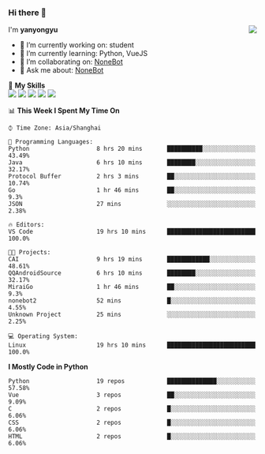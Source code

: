 ### Hi there 👋

<a href="#">
  <img align="right" src="https://github-readme-stats.vercel.app/api?username=yanyongyu&count_private=true&show_icons=true&bg_color=15,f2f7fd,E0EAFC" />
</a>

I'm **yanyongyu**

- 🔭 I’m currently working on: student
- 🌱 I’m currently learning: Python, VueJS
- 👯 I’m collaborating on: [NoneBot](https://github.com/nonebot)
- 💬 Ask me about: [NoneBot](https://github.com/nonebot)

🌟 **My Skills**  
![](https://img.shields.io/badge/-Python-3e74a2?style=flat-square&logo=Python&logoColor=fff)
![](https://img.shields.io/badge/-Vue-4fc08d?style=flat-square&logo=Vue.js&logoColor=fff)
![](https://img.shields.io/badge/-Node.js-339933?style=flat-square&logo=Node.js&logoColor=fff)
![](https://img.shields.io/badge/-Docker-2496ED?style=flat-square&logo=Docker&logoColor=fff)
![](https://img.shields.io/badge/-Linux-000000?style=flat-square&logo=Linux&logoColor=fff)

<!--START_SECTION:waka-->
📊 **This Week I Spent My Time On** 

```text
⌚︎ Time Zone: Asia/Shanghai

💬 Programming Languages: 
Python                   8 hrs 20 mins       ██████████░░░░░░░░░░░░░░░   43.49% 
Java                     6 hrs 10 mins       ████████░░░░░░░░░░░░░░░░░   32.17% 
Protocol Buffer          2 hrs 3 mins        ██░░░░░░░░░░░░░░░░░░░░░░░   10.74% 
Go                       1 hr 46 mins        ██░░░░░░░░░░░░░░░░░░░░░░░   9.3% 
JSON                     27 mins             ░░░░░░░░░░░░░░░░░░░░░░░░░   2.38%

🔥 Editors: 
VS Code                  19 hrs 10 mins      █████████████████████████   100.0%

🐱‍💻 Projects: 
CAI                      9 hrs 19 mins       ████████████░░░░░░░░░░░░░   48.61% 
QQAndroidSource          6 hrs 10 mins       ████████░░░░░░░░░░░░░░░░░   32.17% 
MiraiGo                  1 hr 46 mins        ██░░░░░░░░░░░░░░░░░░░░░░░   9.3% 
nonebot2                 52 mins             █░░░░░░░░░░░░░░░░░░░░░░░░   4.55% 
Unknown Project          25 mins             ░░░░░░░░░░░░░░░░░░░░░░░░░   2.25%

💻 Operating System: 
Linux                    19 hrs 10 mins      █████████████████████████   100.0%

```

**I Mostly Code in Python** 

```text
Python                   19 repos            ██████████████░░░░░░░░░░░   57.58% 
Vue                      3 repos             ██░░░░░░░░░░░░░░░░░░░░░░░   9.09% 
C                        2 repos             █░░░░░░░░░░░░░░░░░░░░░░░░   6.06% 
CSS                      2 repos             █░░░░░░░░░░░░░░░░░░░░░░░░   6.06% 
HTML                     2 repos             █░░░░░░░░░░░░░░░░░░░░░░░░   6.06%

```



<!--END_SECTION:waka-->
